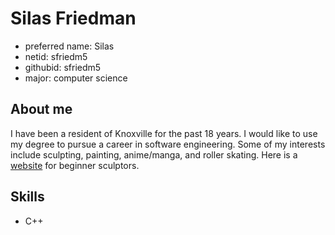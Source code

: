 # Silas Friedman
- preferred name: Silas
- netid: sfriedm5
- githubid: sfriedm5
- major: computer science
## About me
I have been a resident of Knoxville for the past 18 years. I would like to use my degree to pursue a career in software engineering. 
Some of my interests include sculpting, painting, anime/manga, and roller skating. Here is a [website](https://www.clay-it-now.com/clay-it-now-blog.html) for beginner sculptors.
## Skills
- C++
